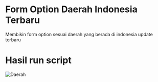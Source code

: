 # Form Option Daerah Indonesia Terbaru
Membikin form option sesuai daerah yang berada di indonesia update terbaru

# Hasil run script
![Daerah](https://user-images.githubusercontent.com/56567941/128670976-05ad0204-1740-4623-b5f7-35a45c7b8db5.PNG)

